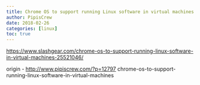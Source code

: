 ```yaml
---
title: Chrome OS to support running Linux software in virtual machines
author: PipisCrew
date: 2018-02-26
categories: [linux]
toc: true
---
```


https://www.slashgear.com/chrome-os-to-support-running-linux-software-in-virtual-machines-25521046/

origin - http://www.pipiscrew.com/?p=12797 chrome-os-to-support-running-linux-software-in-virtual-machines